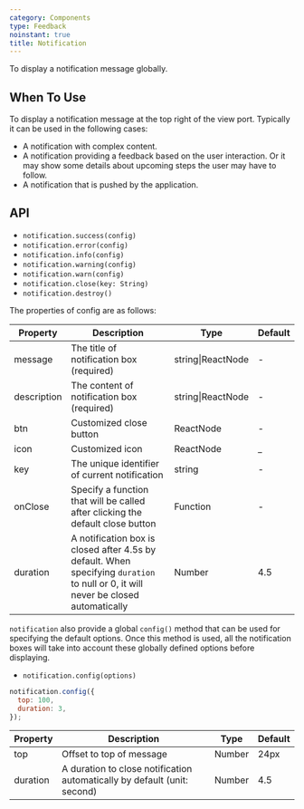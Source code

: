 ```yaml
---
category: Components
type: Feedback
noinstant: true
title: Notification
---
```


To display a notification message globally.

## When To Use
To display a notification message at the top right of the view port. Typically it can be
used in the following cases:

- A notification with complex content.
- A notification providing a feedback based on the user interaction. Or it may show some details
about upcoming steps the user may have to follow.
- A notification that is pushed by the application.

## API

- `notification.success(config)`
- `notification.error(config)`
- `notification.info(config)`
- `notification.warning(config)`
- `notification.warn(config)`
- `notification.close(key: String)`
- `notification.destroy()`

The properties of config are as follows:

| Property   | Description                                     | Type         | Default |
|----------- |---------------------------------------------    | ----------- |--------|
| message    | The title of notification box (required)        | string\|ReactNode      | -     |
| description | The content of notification box (required)     | string\|ReactNode      | -     |
| btn        | Customized close button                         | ReactNode      | -     |
| icon       | Customized icon                                 | ReactNode      | _     |
| key        | The unique identifier of current notification                                 | string      | -     |
| onClose    | Specify a function that will be called after clicking the default close button  | Function    | -     |
| duration   | A notification box is closed after 4.5s by default. When specifying `duration` to null or 0, it will never be closed automatically | Number    | 4.5     |


`notification` also provide a global `config()` method that can be used for specifying the default options. Once this method is used, all the notification boxes
will take into account these globally defined options before displaying.

- `notification.config(options)`

```js
notification.config({
  top: 100,
  duration: 3,
});
```

| Property       | Description    | Type                       | Default       |
|------------|--------------------|----------------------------|--------------|
| top        | Offset to top of message | Number                     | 24px         |
| duration   | A duration to close notification automatically by default (unit: second) | Number                   | 4.5         |
